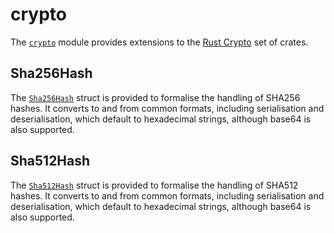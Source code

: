 # crypto

The [`crypto`](https://docs.rs/rubedo/latest/rubedo/sha2/index.html) module
provides extensions to the [Rust Crypto](https://github.com/RustCrypto) set of
crates.


## Sha256Hash

The [`Sha256Hash`](https://docs.rs/http/latest/sha2/sha256hash/struct.Sha256Hash.html)
struct is provided to formalise the handling of SHA256 hashes. It converts to
and from common formats, including serialisation and deserialisation, which
default to hexadecimal strings, although base64 is also supported.


## Sha512Hash

The [`Sha512Hash`](https://docs.rs/http/latest/sha2/sha512hash/struct.Sha512Hash.html)
struct is provided to formalise the handling of SHA512 hashes. It converts to
and from common formats, including serialisation and deserialisation, which
default to hexadecimal strings, although base64 is also supported.


